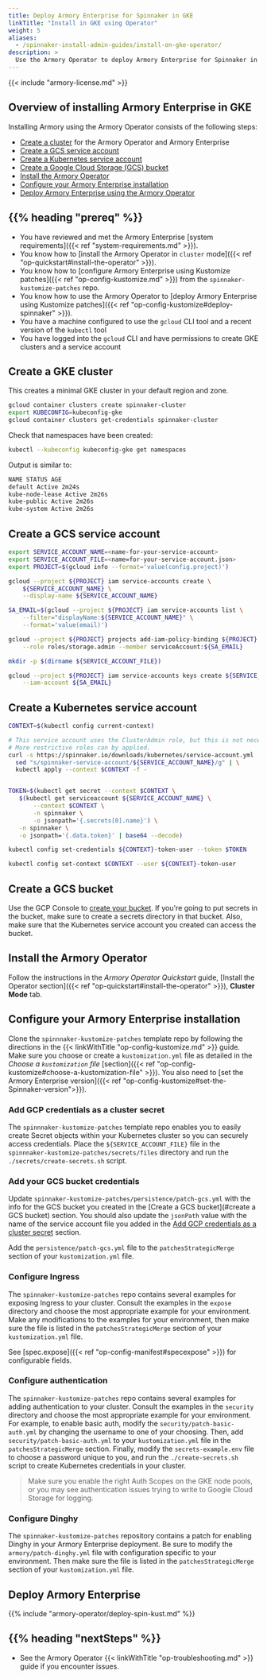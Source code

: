 ```yaml
---
title: Deploy Armory Enterprise for Spinnaker in GKE
linkTitle: "Install in GKE using Operator"
weight: 5
aliases:
  - /spinnaker-install-admin-guides/install-on-gke-operator/
description: >
  Use the Armory Operator to deploy Armory Enterprise for Spinnaker in your Google Kubernetes Engine (GKE) cluster.
---
```


{{< include "armory-license.md" >}}

## Overview of installing Armory Enterprise in GKE

Installing Armory using the Armory Operator consists of the following steps:

* [Create a cluster](#create-a-gke-cluster) for the Armory Operator and Armory Enterprise
* [Create a GCS service account](#create-a-gcs-service-account)
* [Create a Kubernetes service account](#create-a-kubernetes-service-account)
* [Create a Google Cloud Storage (GCS) bucket](#create-a-gcs-bucket)
* [Install the Armory Operator](#install-the-armory-operator)
* [Configure your Armory Enterprise installation](#configure-your-armory-enterprise-installation)
* [Deploy Armory Enterprise using the Armory Operator](#deploy-armory-enterprise)

## {{% heading "prereq" %}}

* You have reviewed and met the Armory Enterprise [system requirements]({{< ref "system-requirements.md" >}}).
* You know how to [install the Armory Operator in `cluster` mode]({{< ref "op-quickstart#install-the-operator" >}}).
* You know how to [configure Armory Enterprise using Kustomize patches]({{< ref "op-config-kustomize.md" >}}) from the `spinnaker-kustomize-patches` repo.
* You know how to use the Armory Operator to [deploy Armory Enterprise using Kustomize patches]({{< ref "op-config-kustomize#deploy-spinnaker" >}}).
* You have a machine configured to use the `gcloud` CLI tool and a recent version of the `kubectl` tool
* You have logged into the `gcloud` CLI and have permissions to create GKE clusters and a service account

## Create a GKE cluster

This creates a minimal GKE cluster in your default region and zone.

```bash
gcloud container clusters create spinnaker-cluster
export KUBECONFIG=kubeconfig-gke
gcloud container clusters get-credentials spinnaker-cluster
```

Check that namespaces have been created:

```bash
kubectl --kubeconfig kubeconfig-gke get namespaces
```

Output is similar to:

```bash
NAME STATUS AGE
default Active 2m24s
kube-node-lease Active 2m26s
kube-public Active 2m26s
kube-system Active 2m26s
```

## Create a GCS service account

```bash
export SERVICE_ACCOUNT_NAME=<name-for-your-service-account>
export SERVICE_ACCOUNT_FILE=<name=for-your-service-account.json>
export PROJECT=$(gcloud info --format='value(config.project)')

gcloud --project ${PROJECT} iam service-accounts create \
    ${SERVICE_ACCOUNT_NAME} \
    --display-name ${SERVICE_ACCOUNT_NAME}

SA_EMAIL=$(gcloud --project ${PROJECT} iam service-accounts list \
    --filter="displayName:${SERVICE_ACCOUNT_NAME}" \
    --format='value(email)')

gcloud --project ${PROJECT} projects add-iam-policy-binding ${PROJECT} \
    --role roles/storage.admin --member serviceAccount:${SA_EMAIL}

mkdir -p $(dirname ${SERVICE_ACCOUNT_FILE})

gcloud --project ${PROJECT} iam service-accounts keys create ${SERVICE_ACCOUNT_FILE} \
    --iam-account ${SA_EMAIL}
```

## Create a Kubernetes service account

```bash
CONTEXT=$(kubectl config current-context)

# This service account uses the ClusterAdmin role, but this is not necessary.
# More restrictive roles can by applied.
curl -s https://spinnaker.io/downloads/kubernetes/service-account.yml | \
  sed "s/spinnaker-service-account/${SERVICE_ACCOUNT_NAME}/g" | \
  kubectl apply --context $CONTEXT -f -


TOKEN=$(kubectl get secret --context $CONTEXT \
   $(kubectl get serviceaccount ${SERVICE_ACCOUNT_NAME} \
       --context $CONTEXT \
       -n spinnaker \
       -o jsonpath='{.secrets[0].name}') \
   -n spinnaker \
   -o jsonpath='{.data.token}' | base64 --decode)

kubectl config set-credentials ${CONTEXT}-token-user --token $TOKEN

kubectl config set-context $CONTEXT --user ${CONTEXT}-token-user
```

## Create a GCS bucket

Use the GCP Console to [create your bucket](https://cloud.google.com/storage/docs/creating-buckets). If you're going to put secrets in the bucket, make sure to create a secrets directory in that bucket. Also, make sure that the Kubernetes service account you created can access the bucket.

## Install the Armory Operator

Follow the instructions in the _Armory Operator Quickstart_ guide, [Install the Operator section]({{< ref "op-quickstart#install-the-operator" >}}), **Cluster Mode** tab.

## Configure your Armory Enterprise installation

Clone the `spinnnaker-kustomize-patches` template repo by following the directions in the {{< linkWithTitle "op-config-kustomize.md" >}} guide. Make sure you choose or create a `kustomization.yml` file as detailed in the _Choose a `kustomization` file_ [section]({{< ref "op-config-kustomize#choose-a-kustomization-file" >}}). You also need to [set the Armory Enterprise version]({{< ref "op-config-kustomize#set-the-Spinnaker-version">}}).

### Add GCP credentials as a cluster secret

The `spinnnaker-kustomize-patches` template repo enables you
to easily create Secret objects within your Kubernetes cluster so you can
securely access credentials. Place the `${SERVICE_ACCOUNT_FILE}` file in the
`spinnnaker-kustomize-patches/secrets/files` directory and run the `./secrets/create-secrets.sh` script.

### Add your GCS bucket credentials

Update `spinnaker-kustomize-patches/persistence/patch-gcs.yml` with the info for the GCS bucket you created in the [Create a GCS bucket](#create a GCS bucket) section. You should also update the `jsonPath` value with the name of the service account file you added in the [Add GCP credentials as a cluster secret](#add-gcp-credentials-as-a-cluster-secret) section.

Add the `persistence/patch-gcs.yml` file to the `patchesStrategicMerge` section of your `kustomization.yml` file.

### Configure Ingress

The `spinnaker-kustomize-patches` repo contains several examples for
exposing Ingress to your cluster. Consult the examples in the `expose`
directory and choose the most appropriate example for your environment. Make
any modifications to the examples for your environment, then make sure the file
is listed in the `patchesStrategicMerge` section of your `kustomization.yml`
file.

See [spec.expose]({{< ref "op-config-manifest#specexpose" >}}) for configurable fields.

### Configure authentication

The `spinnaker-kustomize-patches` repo contains several examples for adding
authentication to your cluster. Consult the examples in the `security` directory
and choose the most appropriate example for your environment. For example, to
enable basic auth, modify the `security/patch-basic-auth.yml` by changing the
username to one of your choosing. Then, add `security/patch-basic-auth.yml` to
your `kustomization.yml` file in the `patchesStrategicMerge` section. Finally,
modify the `secrets-example.env` file to choose a password unique to you, and
run the `./create-secrets.sh` script to create Kubernetes credentials in your
cluster.

>Make sure you enable the right Auth Scopes on the GKE node pools, or you may see authentication issues trying to write to Google Cloud Storage for logging.

### Configure Dinghy

The `spinnaker-kustomize-patches` repository contains a patch for
enabling Dinghy in your Armory Enterprise deployment. Be sure to modify the
`armory/patch-dinghy.yml` file with configuration specific to your environment.
Then make sure the file is listed in the `patchesStrategicMerge` section of your
`kustomization.yml` file.

## Deploy Armory Enterprise

{{% include "armory-operator/deploy-spin-kust.md" %}}


<!--
## Set Up TLS:
@TODO
-->

## {{% heading "nextSteps" %}}

* See the Armory Operator {{< linkWithTitle "op-troubleshooting.md" >}} guide if you encounter issues.
